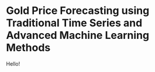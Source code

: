 # Gold Price Forecasting using Traditional Time Series and Advanced Machine Learning Methods

Hello!
